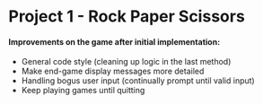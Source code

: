 # Project 1 - Rock Paper Scissors

#### Improvements on the game after initial implementation:
- General code style (cleaning up logic in the last method)
- Make end-game display messages more detailed
- Handling bogus user input (continually prompt until valid input)
- Keep playing games until quitting